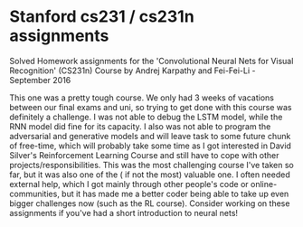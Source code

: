 # Stanford cs231 / cs231n assignments
Solved Homework assignments for the 'Convolutional Neural Nets for Visual Recognition' (CS231n) Course by Andrej Karpathy and Fei-Fei-Li - September 2016

This one was a pretty tough course. We only had 3 weeks of vacations between our final exams and uni, so trying to 
get done with this course was definitely a challenge. I was not able to debug the LSTM model, while the RNN model 
did fine for its capacity. I also was not able to program the adversarial and generative models and will leave 
task to some future chunk of free-time, which will probably take some time as I got interested in David Silver's 
Reinforcement Learning Course and still have to cope with other projects/responsibilities. 
This was the most challenging course I've taken so far, but it was also one of the (
if not the most) valuable one. I often needed external help, which I got mainly through other people's code or 
online-communities, but it has made me a better coder being able to take up even bigger challenges now (such as the RL course).
Consider working on these assignments if you've had a short introduction to neural 
nets!

